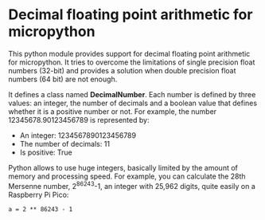 # Decimal floating point arithmetic for micropython
This python module provides support for decimal floating point arithmetic for micropython. It tries to overcome the limitations of single precision float numbers (32-bit) and provides a solution when double precision float numbers (64 bit) are not enough.

It defines a class named **DecimalNumber**. Each number is defined by three values: an integer, the number of decimals and a boolean value that defines whether it is a positive number or not. For example, the number 12345678.90123456789 is represented by:
* An integer: 1234567890123456789
* The number of decimals: 11
* Is positive: True

Python allows to use huge integers, basically limited by the amount of memory and processing speed. For example, you can calculate the 28th Mersenne number, 2<sup>86243</sup>-1, an integer with 25,962 digits, quite easily on a Raspberry Pi Pico:

    a = 2 ** 86243 - 1



